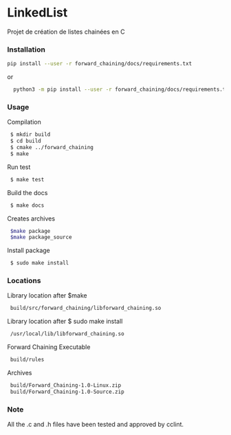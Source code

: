 # LinkedList
Projet de création de listes chainées en C

### Installation ###
```bash
pip install --user -r forward_chaining/docs/requirements.txt
```
or
```bash
  python3 -m pip install --user -r forward_chaining/docs/requirements.txt
```

### Usage ###

 Compilation
 ```bash
  $ mkdir build
  $ cd build
  $ cmake ../forward_chaining
  $ make
  ```
  
 Run test
 ```bash
  $ make test
  ```
  
 Build the docs
 ```bash
  $ make docs
  ```
  
 Creates archives
 ```bash
  $make package
  $make package_source
  ```
  
 Install package
 ```bash
  $ sudo make install
  ```
  
### Locations ###

 Library location after $make
 ```bash
  build/src/forward_chaining/libforward_chaining.so
```

 Library location after $ sudo make install
 ```bash
  /usr/local/lib/libforward_chaining.so
```
  
 Forward Chaining Executable
 ```bash
  build/rules
  ```
  
 Archives
 ```bash
  build/Forward_Chaining-1.0-Linux.zip
  build/Forward_Chaining-1.0-Source.zip
  ```

### Note ###

  All the .c and .h files have been tested and approved by cclint.
  
